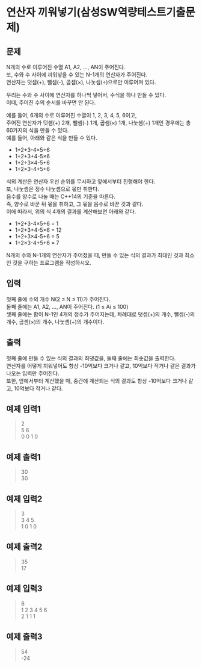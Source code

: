 # 연산자 끼워넣기(삼성SW역량테스트기출문제)

## 문제
N개의 수로 이루어진 수열 A1, A2, ..., AN이 주어진다.<br/>
또, 수와 수 사이에 끼워넣을 수 있는 N-1개의 연산자가 주어진다.<br/>
연산자는 덧셈(+), 뺄셈(-), 곱셈(×), 나눗셈(÷)으로만 이루어져 있다.<br/>

우리는 수와 수 사이에 연산자를 하나씩 넣어서, 수식을 하나 만들 수 있다.<br/>
이때, 주어진 수의 순서를 바꾸면 안 된다.<br/>

예를 들어, 6개의 수로 이루어진 수열이 1, 2, 3, 4, 5, 6이고,<br/>
주어진 연산자가 덧셈(+) 2개, 뺄셈(-) 1개, 곱셈(×) 1개, 나눗셈(÷) 1개인 경우에는 총 60가지의 식을 만들 수 있다.<br/>
예를 들어, 아래와 같은 식을 만들 수 있다.<br/>

- 1+2+3-4×5÷6<br/>
- 1÷2+3+4-5×6<br/>
- 1+2÷3×4-5+6<br/>
- 1÷2×3-4+5+6<br/>

식의 계산은 연산자 우선 순위를 무시하고 앞에서부터 진행해야 한다.<br/>
또, 나눗셈은 정수 나눗셈으로 몫만 취한다.<br/>
음수를 양수로 나눌 때는 C++14의 기준을 따른다.<br/>
즉, 양수로 바꾼 뒤 몫을 취하고, 그 몫을 음수로 바꾼 것과 같다.<br/>
이에 따라서, 위의 식 4개의 결과를 계산해보면 아래와 같다.<br/>

- 1+2+3-4×5÷6 = 1<br/>
- 1÷2+3+4-5×6 = 12<br/>
- 1+2÷3×4-5+6 = 5<br/>
- 1÷2×3-4+5+6 = 7<br/>

N개의 수와 N-1개의 연산자가 주어졌을 때, 만들 수 있는 식의 결과가 최대인 것과 최소인 것을 구하는 프로그램을 작성하시오.

## 입력
첫째 줄에 수의 개수 N(2 ≤ N ≤ 11)가 주어진다.<br/>
둘째 줄에는 A1, A2, ..., AN이 주어진다. (1 ≤ Ai ≤ 100)<br/>
셋째 줄에는 합이 N-1인 4개의 정수가 주어지는데, 차례대로 덧셈(+)의 개수, 뺄셈(-)의 개수, 곱셈(×)의 개수, 나눗셈(÷)의 개수이다. 

## 출력
첫째 줄에 만들 수 있는 식의 결과의 최댓값을, 둘째 줄에는 최솟값을 출력한다.<br/>
연산자를 어떻게 끼워넣어도 항상 -10억보다 크거나 같고, 10억보다 작거나 같은 결과가 나오는 입력만 주어진다.<br/>
또한, 앞에서부터 계산했을 때, 중간에 계산되는 식의 결과도 항상 -10억보다 크거나 같고, 10억보다 작거나 같다.

## 예제 입력1
>2<br/>
>5 6<br/>
>0 0 1 0<br/>

## 예제 출력1
>30<br/>
>30<br/>

## 예제 입력2
>3<br/>
>3 4 5<br/>
>1 0 1 0<br/>

## 예제 출력2
>35<br/>
>17<br/>

## 예제 입력3
>6<br/>
>1 2 3 4 5 6<br/>
>2 1 1 1<br/>

## 예제 출력3
>54<br/>
>-24<br/>